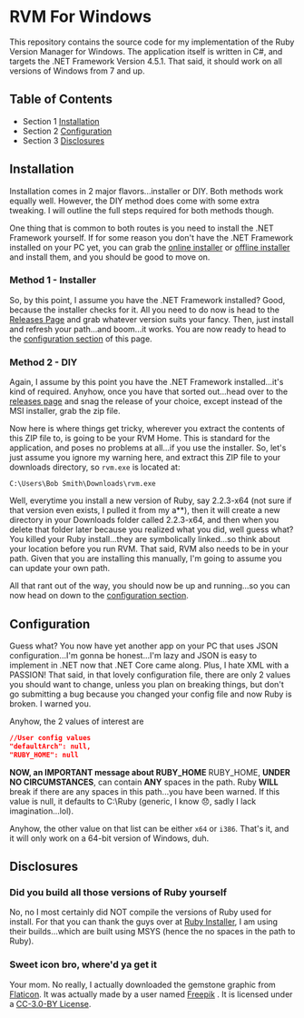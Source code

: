 # RVM For Windows

This repository contains the source code for my implementation of the Ruby
Version Manager for Windows. The application itself is written in C#, and
targets the .NET Framework Version 4.5.1. That said, it should work on all
versions of Windows from 7 and up.

## Table of Contents

*   Section 1 [Installation](#Installation)
*   Section 2 [Configuration](#Configuration)
*   Section 3 [Disclosures](#Disclosures)

## Installation

Installation comes in 2 major flavors...installer or DIY. Both methods work
equally well. However, the DIY method does come with some extra tweaking. I
will outline the full steps required for both methods though.

One thing that is common to both routes is you need to install the .NET
Framework yourself. If for some reason you don't have the .NET Framework
installed on your PC yet, you can grab the [online installer][.net-online] or
[offline installer][.net-offline] and install them, and you should be good to
move on.

### Method 1 - Installer

So, by this point, I assume you have the .NET Framework installed? Good,
because the installer checks for it. All you need to do now is head to the
[Releases Page][.releases] and grab whatever version suits your fancy. Then,
just install and refresh your path...and boom...it works. You are now ready to
head to the [configuration section](#Configuration) of this page.

### Method 2 - DIY

Again, I assume by this point you have the .NET Framework installed...it's kind
of required. Anyhow, once you have that sorted out...head over to the
[releases page][.releases] and snag the release of your choice, except instead
of the MSI installer, grab the zip file.

Now here is where things get tricky, wherever you extract the contents of this
ZIP file to, is going to be your RVM Home. This is standard for the
application, and poses no problems at all...if you use the installer. So, let's
just assume you ignore my warning here, and extract this ZIP file to your
downloads directory, so `rvm.exe` is located at:

```directory
C:\Users\Bob Smith\Downloads\rvm.exe
```

Well, everytime you install a new version of Ruby, say 2.2.3-x64 (not sure if
that version even exists, I pulled it from my a**), then it will create a new
directory in your Downloads folder called 2.2.3-x64, and then when you delete
that folder later because you realized what you did, well guess what? You
killed your Ruby install...they are symbolically linked...so think about your
location before you run RVM. That said, RVM also needs to be in your path.
Given that you are installing this manually, I'm going to assume you can update
your own path.

All that rant out of the way, you should now be up and running...so you can now
head on down to the [configuration section](#Configuration).

## Configuration

Guess what? You now have yet another app on your PC that uses JSON
configuration...I'm gonna be honest...I'm lazy and JSON is easy to implement in
.NET now that .NET Core came along. Plus, I hate XML with a PASSION! That said,
in that lovely configuration file, there are only 2 values you should want to
change, unless you plan on breaking things, but don't go submitting a bug
because you changed your config file and now Ruby is broken. I warned you.

Anyhow, the 2 values of interest are

```JSON
//User config values
"defaultArch": null,
"RUBY_HOME": null
```

**NOW, an IMPORTANT message about RUBY_HOME**
RUBY_HOME, **UNDER NO CIRCUMSTANCES**, can contain **ANY** spaces in the path.
Ruby **WILL** break if there are any spaces in this path...you have been
warned. If this value is null, it defaults to C:\\Ruby (generic, I know
:disappointed:, sadly I lack imagination...lol).

Anyhow, the other value on that list can be either `x64` or `i386`. That's it,
and it will only work on a 64-bit version of Windows, duh.

## Disclosures

### Did you build all those versions of Ruby yourself

No, no I most certainly did NOT compile the versions of Ruby used for install.
For that you can thank the guys over at [Ruby Installer][.ruby-installer], I am
using their builds...which are built using MSYS (hence the no spaces in the
path to Ruby).

### Sweet icon bro, where'd ya get it

Your mom. No really, I actually downloaded the gemstone graphic from
[Flaticon][.flaticon]. It was actually made by a user named [Freepik][.freepik]
. It is licensed under a [CC-3.0-BY License][.cc-30-by].

[.net-online]: https://www.microsoft.com/en-us/download/details.aspx?id=49981
[.net-offline]: https://www.microsoft.com/en-us/download/details.aspx?id=49982
[.releases]: https://github.com/Eagerestwolf/rvm-windows/releases
[.ruby-installer]: https://github.com/oneclick/rubyinstaller
[.flaticon]: http://www.flaticon.com
[.freepik]: http://www.freepik.com
[.cc-30-by]: http://creativecommons.org/licenses/by/3.0
